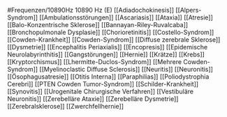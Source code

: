 #Frequenzen/10890Hz
10890 Hz (E)
[[Adiadochokinesis]]
[[Alpers-Syndrom]]
[[Ambulationsstörungen]]
[[Ascariasis]]
[[Ataxia]]
[[Atresie]]
[[Balo-Konzentrische Sklerose]]
[[Bannayan-Riley-Ruvalcaba]]
[[Bronchopulmonale Dysplasie]]
[[Chorioretinitis]]
[[Costello-Syndrom]]
[[Cowden-Krankheit]]
[[Cowden-Syndrom]]
[[Diffuse zerebrale Sklerose]]
[[Dysmetrie]]
[[Encephalitis Periaxialis]]
[[Encopresis]]
[[Epidemische Neurolabyrinthitis]]
[[Gangstörungen]]
[[Hernie]]
[[Krätze]]
[[Krebs]]
[[Kryptorchismus]]
[[Lhermitte-Duclos-Syndrom]]
[[Mehrere Cowden-Syndrom]]
[[Myelinoclastic Diffuse Sclerosis]]
[[Neuritis]]
[[Neuronitis]]
[[Ösophagusatresie]]
[[Otitis Interna]]
[[Paraphilias]]
[[Poliodystrophia Cerebri]]
[[PTEN Cowden Tumor-Syndrom]]
[[Schilder-Krankheit]]
[[Synovitis]]
[[Urogenitale Chirurgische Verfahren]]
[[Vestibuläre Neuronitis]]
[[Zerebelläre Ataxie]]
[[Zerebelläre Dysmetrie]]
[[Zerebralsklerose]]
[[Zwerchfellhernie]]